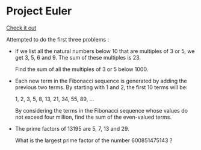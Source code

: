 <h1>Project Euler</h1>
<a href="https://projecteuler.net/">Check it out </a>

Attempted to do the first three problems :
<ul><li>If we list all the natural numbers below 10 that are multiples of 3 or 5, we get 3, 5, 6 and 9. The sum of these multiples is 23.

Find the sum of all the multiples of 3 or 5 below 1000.</li>

<li>Each new term in the Fibonacci sequence is generated by adding the previous two terms. By starting with 1 and 2, the first 10 terms will be:

1, 2, 3, 5, 8, 13, 21, 34, 55, 89, ...

By considering the terms in the Fibonacci sequence whose values do not exceed four million, find the sum of the even-valued terms.</li>

<li>The prime factors of 13195 are 5, 7, 13 and 29.

What is the largest prime factor of the number 600851475143 ?</li>

</ul>